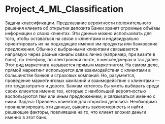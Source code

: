 # Project_4_ML_Classification
Задача классификации. Предсказание вероятности положительного решения клиента об открытии депозита
Банки хранят огромные объёмы информации о своих клиентах. Эти данные можно использовать для того, чтобы оставаться на связи с клиентами 
и индивидуально ориентировать их на подходящие именно им продукты или банковские предложения.
Обычно с выбранными клиентами связываются напрямую через разные каналы связи: лично (например, при визите в банк), по телефону, 
по электронной почте, в мессенджерах и так далее. Этот вид маркетинга называется прямым маркетингом. 
На самом деле, прямой маркетинг используется для взаимодействия с клиентами в большинстве банков и страховых компаний. 
Но, разумеется, проведение маркетинговых кампаний и взаимодействие с клиентами — это трудозатратно и дорого.
Банкам хотелось бы уметь выбирать среди своих клиентов именно тех, которые с наибольшей вероятностью воспользуются тем или иным предложением, 
и связываться именно с ними.
Задача: Привлечь клиентов для открытия депозита. 
Необходимо проанализировать эти данные, выявить закономерность и найти решающие факторы, повлиявшие на то, что клиент вложил деньги именно в этот банк. 
